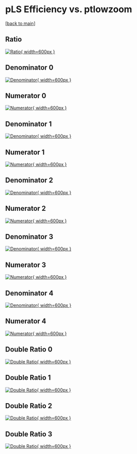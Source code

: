 # pLS Efficiency vs. ptlowzoom

[[back to main](./)]



## Ratio

[![Ratio](../mtv/var/pLS_loweta_11_-1_eff_ptlowzoom.png){ width=600px }](../mtv/var/pLS_loweta_11_-1_eff_ptlowzoom.pdf)

## Denominator 0

[![Denominator](../mtv/den/pLS_loweta_11_-1_eff_ptlowzoom_den0.png){ width=600px }](../mtv/den/pLS_loweta_11_-1_eff_ptlowzoom_den0.pdf)

## Numerator 0

[![Numerator](../mtv/num/pLS_loweta_11_-1_eff_ptlowzoom_num0.png){ width=600px }](../mtv/num/pLS_loweta_11_-1_eff_ptlowzoom_num0.pdf)

## Denominator 1

[![Denominator](../mtv/den/pLS_loweta_11_-1_eff_ptlowzoom_den1.png){ width=600px }](../mtv/den/pLS_loweta_11_-1_eff_ptlowzoom_den1.pdf)

## Numerator 1

[![Numerator](../mtv/num/pLS_loweta_11_-1_eff_ptlowzoom_num1.png){ width=600px }](../mtv/num/pLS_loweta_11_-1_eff_ptlowzoom_num1.pdf)

## Denominator 2

[![Denominator](../mtv/den/pLS_loweta_11_-1_eff_ptlowzoom_den2.png){ width=600px }](../mtv/den/pLS_loweta_11_-1_eff_ptlowzoom_den2.pdf)

## Numerator 2

[![Numerator](../mtv/num/pLS_loweta_11_-1_eff_ptlowzoom_num2.png){ width=600px }](../mtv/num/pLS_loweta_11_-1_eff_ptlowzoom_num2.pdf)

## Denominator 3

[![Denominator](../mtv/den/pLS_loweta_11_-1_eff_ptlowzoom_den3.png){ width=600px }](../mtv/den/pLS_loweta_11_-1_eff_ptlowzoom_den3.pdf)

## Numerator 3

[![Numerator](../mtv/num/pLS_loweta_11_-1_eff_ptlowzoom_num3.png){ width=600px }](../mtv/num/pLS_loweta_11_-1_eff_ptlowzoom_num3.pdf)

## Denominator 4

[![Denominator](../mtv/den/pLS_loweta_11_-1_eff_ptlowzoom_den4.png){ width=600px }](../mtv/den/pLS_loweta_11_-1_eff_ptlowzoom_den4.pdf)

## Numerator 4

[![Numerator](../mtv/num/pLS_loweta_11_-1_eff_ptlowzoom_num4.png){ width=600px }](../mtv/num/pLS_loweta_11_-1_eff_ptlowzoom_num4.pdf)

## Double Ratio 0

[![Double Ratio](../mtv/ratio/pLS_loweta_11_-1_eff_ptlowzoom_ratio0.png){ width=600px }](../mtv/ratio/pLS_loweta_11_-1_eff_ptlowzoom_ratio0.pdf)

## Double Ratio 1

[![Double Ratio](../mtv/ratio/pLS_loweta_11_-1_eff_ptlowzoom_ratio1.png){ width=600px }](../mtv/ratio/pLS_loweta_11_-1_eff_ptlowzoom_ratio1.pdf)

## Double Ratio 2

[![Double Ratio](../mtv/ratio/pLS_loweta_11_-1_eff_ptlowzoom_ratio2.png){ width=600px }](../mtv/ratio/pLS_loweta_11_-1_eff_ptlowzoom_ratio2.pdf)

## Double Ratio 3

[![Double Ratio](../mtv/ratio/pLS_loweta_11_-1_eff_ptlowzoom_ratio3.png){ width=600px }](../mtv/ratio/pLS_loweta_11_-1_eff_ptlowzoom_ratio3.pdf)

